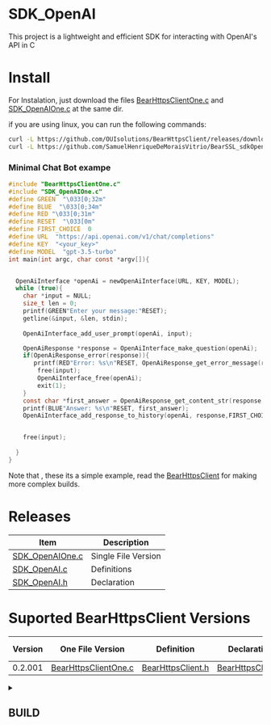 # SDK_OpenAI
This project is a lightweight and efficient SDK for interacting with OpenAI's API in C

# Install

For Instalation, just download the files [BearHttpsClientOne.c](https://github.com/OUIsolutions/BearHttpsClient/releases/download/0.2.001/BearHttpsClientOne.c) and
[SDK_OpenAIOne.c](https://github.com/SamuelHenriqueDeMoraisVitrio/BearSSL_sdkOpenAI/releases/download/0.0.1/SDK_OpenAIOne.c) at the same dir.

if you are using linux, you can run the following commands:
```bash
curl -L https://github.com/OUIsolutions/BearHttpsClient/releases/download/0.2.001/BearHttpsClientOne.c -o BearHttpsClientOne.c &&
curl -L https://github.com/SamuelHenriqueDeMoraisVitrio/BearSSL_sdkOpenAI/releases/download/0.0.1/SDK_OpenAIOne.c -o SDK_OpenAIOne.c
```

### Minimal Chat Bot exampe
```c
#include "BearHttpsClientOne.c"
#include "SDK_OpenAIOne.c"
#define GREEN  "\033[0;32m"
#define BLUE  "\033[0;34m"
#define RED "\033[0;31m"
#define RESET  "\033[0m"
#define FIRST_CHOICE  0
#define URL  "https://api.openai.com/v1/chat/completions"
#define KEY  "<your_key>"
#define MODEL  "gpt-3.5-turbo"
int main(int argc, char const *argv[]){


  OpenAiInterface *openAi = newOpenAiInterface(URL, KEY, MODEL);
  while (true){
    char *input = NULL;
    size_t len = 0;
    printf(GREEN"Enter your message:"RESET);
    getline(&input, &len, stdin);
    
    OpenAiInterface_add_user_prompt(openAi, input);

    OpenAiResponse *response = OpenAiInterface_make_question(openAi);
    if(OpenAiResponse_error(response)){
       printf(RED"Error: %s\n"RESET, OpenAiResponse_get_error_message(response));
        free(input);
        OpenAiInterface_free(openAi);
        exit(1);
    }
    const char *first_answer = OpenAiResponse_get_content_str(response,FIRST_CHOICE);
    printf(BLUE"Answer: %s\n"RESET, first_answer);
    OpenAiInterface_add_response_to_history(openAi, response,FIRST_CHOICE);


    free(input);
 
  }
}
```
Note that , these its a simple example, read the [BearHttpsClient](https://github.com/OUIsolutions/BearHttpsClient) for making
more complex builds.



# Releases
| Item           | Description |
|----------------|-------------|
| [SDK_OpenAIOne.c](https://github.com/SamuelHenriqueDeMoraisVitrio/BearSSL_sdkOpenAI/releases/download/0.0.1/SDK_OpenAIOne.c) | Single File Version |
| [SDK_OpenAI.c](https://github.com/SamuelHenriqueDeMoraisVitrio/BearSSL_sdkOpenAI/releases/download/0.0.1/SDK_OpenAI.c)       | Definitions         |
| [SDK_OpenAI.h](https://github.com/SamuelHenriqueDeMoraisVitrio/BearSSL_sdkOpenAI/releases/download/0.0.1/SDK_OpenAI.h)       | Declaration         |


# Suported BearHttpsClient Versions
| Version   | One File Version                                                                                                       | Definition                                                                                                          | Declaration                                                                                                      |Suported OpenAiVersin |
|-----------|------------------------------------------------------------------------------------------------------------------------| --------------------------------------------------------------------------------------------------------------------|------------------------------------------------------------------------------------------------------------------|----------------------|
| 0.2.001   |[BearHttpsClientOne.c](https://github.com/OUIsolutions/BearHttpsClient/releases/download/0.2.001/BearHttpsClientOne.c)  | [BearHttpsClient.h](https://github.com/OUIsolutions/BearHttpsClient/releases/download/0.2.001/BearHttpsClient.c)    | [BearHttpsClient.h](https://github.com/OUIsolutions/BearHttpsClient/releases/download/0.2.001/BearHttpsClient.h) | 0.0.1                |


<details>

  <summary><h2>BUILD</h2></summary>


  ---

If you want to compile the project, you can run the following command:
```bash
sh build.sh
```

Or you can build it manually. To do this, you need to have Darwin installed on your computer or in your project. It is recommended to use version 0.20 or higher.
### Local Installation:
```bash
curl -L https://github.com/OUIsolutions/Darwin/releases/download/0.020/darwin.out -o darwin && chmod +x darwin
```

### Global Installation:
```bash
curl -L https://github.com/OUIsolutions/Darwin/releases/download/0.020/darwin.out -o darwin && chmod +x darwin && sudo mv darwin /usr/bin
```

### Building:

Then, run the following command:
- For Local execution: **./darwin**
- For Global execution: **darwin**

To make the complete build.
```bash
./darwin run_blueprint build -mode folder
```
The final binary will be located in the releases folder.

The build is separated into sectors such as, building README.md, compilation, ...
If you want to build a specific sector I recommend doing:
```bash
./darwin run_blueprint build -mode folder help
```
This will write all sector instructions to the screen.


</details>



